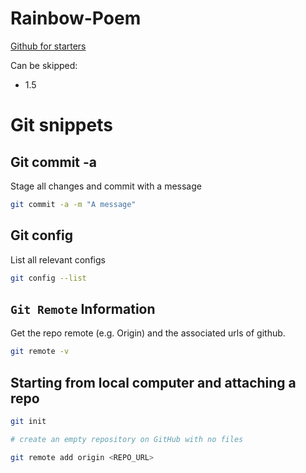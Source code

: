 # Rainbow-Poem

[Github for starters](https://www.youtube.com/playlist?list=PLRqwX-V7Uu6ZF9C0YMKuns9sLDzK6zoiV)

Can be skipped:
* 1.5

# Git snippets

## Git commit -a
Stage all changes and commit with a message
```sh
git commit -a -m "A message"
```

## Git config
List all relevant configs
```sh
git config --list
```

## `Git Remote` Information
Get the repo remote (e.g. Origin) and the associated urls of github.

```sh
git remote -v
```

## Starting from local computer and attaching a repo

```sh
git init

# create an empty repository on GitHub with no files

git remote add origin <REPO_URL>
```

